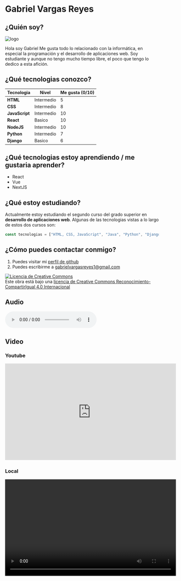 # Gabriel Vargas Reyes

## ¿Quién soy?

<img srcset="./img/logo.png 1600w, ./img/logo_1920.png 1000w, ./img/logo_1920.png 800w, ./img/logo.png 500w" sizes="50vw" src="./img/logo.png" alt="logo">


Hola soy Gabriel Me gusta todo lo relacionado con la informática, en especial la programación y el desarrollo de aplicaciones web. Soy estudiante y aunque no tengo mucho tiempo libre, el poco que tengo lo dedico a esta afición.

## ¿Qué tecnologias conozco?

| Tecnologia | Nivel      | Me gusta (0/10) | 
|------------|------------|-----------------|
| **HTML**   | Intermedio | 5               |
| **CSS**    | Intermedio | 8               |
| **JavaScript**| Intermedio | 10           |
| **React**  | Basico     | 10              |
| **NodeJS** | Intermedio | 10              |
| **Python** | Intermedio | 7               |
| **Django** | Basico     | 6               |

## ¿Qué tecnologias estoy aprendiendo / me gustaria aprender?

- React
- Vue
- NextJS

## ¿Qué estoy estudiando?

Actualmente estoy estudiando el segundo curso del grado superior en **desarrollo de aplicaciones web**. Algunas de las tecnologias vistas a lo largo de estos dos cursos son:
```js
const tecnologias = ["HTML, CSS, JavaScript", "Java", "Python", "Django"]
```

## ¿Cómo puedes contactar conmigo?

1. Puedes visitar mi [perfil de github](http://www.github.com/GabrielCrackPro)
2. Puedes escribirme a [gabrielvargasreyes1@gmail.com](mailto:gabrielvargasreyes1@gmail.com)


<a rel="license" href="http://creativecommons.org/licenses/by-sa/4.0/"><img alt="Licencia de Creative Commons" style="border-width:0" src="https://i.creativecommons.org/l/by-sa/4.0/88x31.png" /></a><br />Este obra está bajo una <a rel="license" href="http://creativecommons.org/licenses/by-sa/4.0/">licencia de Creative Commons Reconocimiento-CompartirIgual 4.0 Internacional</a>

## Audio 

<audio controls>
  <source src="https://cdn.freesound.org/previews/36/36984_370887-lq.mp3" type="audio/mp3">
  Tu navegador no soporta audio
</audio>

## Video

### Youtube

<iframe width="560" height="315" src="https://www.youtube.com/embed/-xDZwb-PY0M" title="YouTube video player" frameborder="0" allow="accelerometer; autoplay; clipboard-write; encrypted-media; gyroscope; picture-in-picture; web-share" allowfullscreen></iframe>

### Local

<video width="560" height="315" controls>
  <source src="./video/video.mp4" type="video/mp4">
  Tu navegador no soporta video
</video>
